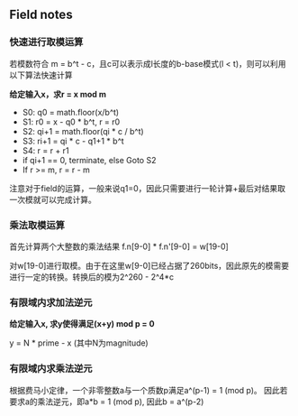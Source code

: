 ## Field notes

### 快速进行取模运算

若模数符合 m = b^t - c，且c可以表示成l长度的b-base模式(l < t)，则可以利用以下算法快速计算

**给定输入x，求r = x mod m**

* S0: q0 = math.floor(x/b^t) 
* S1: r0 = x - q0 * b^t, r = r0
* S2: qi+1 = math.floor(qi * c / b^t)
* S3: ri+1 = qi * c - q1+1 * b^t
* S4: r = r + r1
* if qi+1 == 0, terminate, else Goto S2
* If r >= m, r = r - m

注意对于field的运算，一般来说q1=0，因此只需要进行一轮计算+最后对结果取一次模就可以完成计算。

### 乘法取模运算

首先计算两个大整数的乘法结果 f.n[9-0] * f.n'[9-0] = w[19-0]

对w[19-0]进行取模。由于在这里w[9-0]已经占据了260bits，因此原先的模需要进行一定的转换。转换后的模为2^260 - 2^4*c




### 有限域内求加法逆元

**给定输入x, 求y使得满足(x+y) mod p = 0**

y = N * prime - x (其中N为magnitude)

### 有限域内求乘法逆元

根据费马小定律，一个非零整数a与一个质数p满足a^(p-1) = 1 (mod p)。
因此若要求a的乘法逆元，即a*b = 1 (mod p), 因此b = a^(p-2)